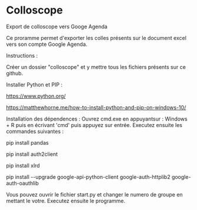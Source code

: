 # Colloscope
Export de colloscope vers Googe Agenda

Ce proramme permet d'exporter les colles présents sur le document excel vers son compte Google Agenda.




Instructions :




Créer un dossier "colloscope" et y mettre tous les fichiers présents sur ce github.


Installer Python et PIP :

https://www.python.org/

https://matthewhorne.me/how-to-install-python-and-pip-on-windows-10/


Installation des dépendences :
Ouvrez cmd.exe en appuyantsur : Windows + R puis en écrivant 'cmd' puis appuyez sur entrée. Executez ensuite les commandes suivantes :


pip install pandas

pip install auth2client

pip install xlrd

pip install --upgrade google-api-python-client google-auth-httplib2 google-auth-oauthlib





Vous pouvez ouvrir le fichier start.py et changer le numero de groupe en mettant le votre.
Executez ensuite le programme.
